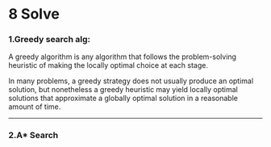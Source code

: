 # 8 Solve

### 1.Greedy search alg:  



A greedy algorithm is any algorithm that follows the problem-solving heuristic of making the locally optimal choice at each stage.

In many problems, a greedy strategy does not usually produce an optimal solution, but nonetheless a greedy heuristic may yield locally optimal solutions that approximate a globally optimal solution in a reasonable amount of time.



___

### 2.A* Search

